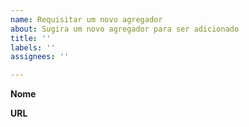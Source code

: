 ```yaml
---
name: Requisitar um novo agregador
about: Sugira um novo agregador para ser adicionado
title: ''
labels: ''
assignees: ''

---
```


**Nome**


**URL**
